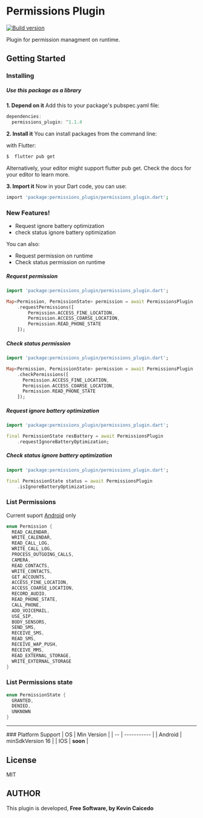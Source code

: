# Permissions Plugin

[ ![Build version](https://img.shields.io/badge/pub-v1.1.4-green)](https://pub.dev/packages/permissions_plugin)

Plugin for permission managment on runtime.

## Getting Started

### Installing

##### Use this package as a library

**1. Depend on it**
Add this to your package's pubspec.yaml file:
```dart
dependencies:
  permissions_plugin: ^1.1.4
```

**2. Install it**
You can install packages from the command line:

with Flutter:
```sh
$  flutter pub get
```
Alternatively, your editor might support flutter pub get. Check the docs for your editor to learn more.

**3. Import it**
Now in your Dart code, you can use:
```sh
import 'package:permissions_plugin/permissions_plugin.dart';
```

### New Features!

- Request ignore battery optimization
- check status ignore battery optimization

You can also:
- Request permission on runtime
- Check status permission on runtime


##### Request permission
```dart
import 'package:permissions_plugin/permissions_plugin.dart';

Map<Permission, PermissionState> permission = await PermissionsPlugin
    .requestPermissions([
        Permission.ACCESS_FINE_LOCATION,
        Permission.ACCESS_COARSE_LOCATION,
        Permission.READ_PHONE_STATE
    ]);
```

##### Check status permission
```dart
import 'package:permissions_plugin/permissions_plugin.dart';

Map<Permission, PermissionState> permission = await PermissionsPlugin
    .checkPermissions([
      Permission.ACCESS_FINE_LOCATION,
      Permission.ACCESS_COARSE_LOCATION,
      Permission.READ_PHONE_STATE
    ]);
```

##### Request ignore battery optimization
```dart
import 'package:permissions_plugin/permissions_plugin.dart';

final PermissionState resBattery = await PermissionsPlugin
    .requestIgnoreBatteryOptimization;
```

##### Check status ignore battery optimization
```dart
import 'package:permissions_plugin/permissions_plugin.dart';

final PermissionState status = await PermissionsPlugin
    .isIgnoreBatteryOptimization;
```

### List Permissions
Current suport [Android](https://developer.android.com/) only

```dart
enum Permission {
  READ_CALENDAR,
  WRITE_CALENDAR,
  READ_CALL_LOG,
  WRITE_CALL_LOG,
  PROCESS_OUTGOING_CALLS,
  CAMERA,
  READ_CONTACTS,
  WRITE_CONTACTS,
  GET_ACCOUNTS,
  ACCESS_FINE_LOCATION,
  ACCESS_COARSE_LOCATION,
  RECORD_AUDIO,
  READ_PHONE_STATE,
  CALL_PHONE,
  ADD_VOICEMAIL,
  USE_SIP,
  BODY_SENSORS,
  SEND_SMS,
  RECEIVE_SMS,
  READ_SMS,
  RECEIVE_WAP_PUSH,
  RECEIVE_MMS,
  READ_EXTERNAL_STORAGE,
  WRITE_EXTERNAL_STORAGE
}
```

### List Permissions state
```dart
enum PermissionState {
  GRANTED,
  DENIED,
  UNKNOWN
}
```


---

### Platform Support
| OS | Min Version |
| -- | ----------- |
| Android | minSdkVersion 16 |
| IOS | **soon** |


License
----

MIT

## AUTHOR 

This plugin is developed, **Free Software, by Kevin Caicedo**
